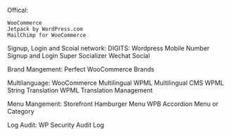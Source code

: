 Offical:
    	
    WooCommerce
    Jetpack by WordPress.com
    MailChimp for WooCommerce
    
Signup, Login and Scoial network:
    DIGITS: Wordpress Mobile Number Signup and Login
    Super Socializer
    Wechat Social

Brand Mangement:
    Perfect WooCommerce Brands

Multilanguage:
    WooCommerce Multilingual
    WPML Multilingual CMS
    WPML String Translation
    WPML Translation Management

Menu Mangement:	
    Storefront Hamburger Menu
    WPB Accordion Menu or Category

Log Audit:
    WP Security Audit Log
